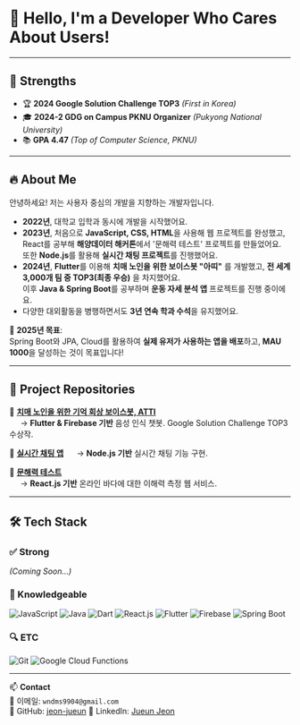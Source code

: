 # 👋 Hello, I'm a Developer Who Cares About Users!

---

## 🚀 Strengths
- 🏆 **2024 Google Solution Challenge TOP3** *(First in Korea)*
- 🎓 **2024-2 GDG on Campus PKNU Organizer** *(Pukyong National University)*
- 📚 **GPA 4.47** *(Top of Computer Science, PKNU)*

---

## 🔥 About Me
안녕하세요! 저는 사용자 중심의 개발을 지향하는 개발자입니다.

- **2022년**, 대학교 입학과 동시에 개발을 시작했어요.
- **2023년**, 처음으로 **JavaScript, CSS, HTML**을 사용해 웹 프로젝트를 완성했고, React를 공부해 **해양데이터 해커톤**에서 '문해력 테스트' 프로젝트를 만들었어요.  
  또한 **Node.js**를 활용해 **실시간 채팅 프로젝트**를 진행했어요.
- **2024년**, **Flutter**를 이용해 **치매 노인을 위한 보이스봇 "아띠"** 를 개발했고, **전 세계 3,000개 팀 중 TOP3(최종 우승)** 을 차지했어요.  
  이후 **Java & Spring Boot**를 공부하며 **운동 자세 분석 앱** 프로젝트를 진행 중이에요.
- 다양한 대외활동을 병행하면서도 **3년 연속 학과 수석**을 유지했어요.

🎯 **2025년 목표**:  
Spring Boot와 JPA, Cloud를 활용하여 **실제 유저가 사용하는 앱을 배포**하고, **MAU 1000**을 달성하는 것이 목표입니다!

---

## 📂 Project Repositories
🔹 [**치매 노인을 위한 기억 회상 보이스봇, ATTI**](https://github.com/H0ngJu/atti)  
&nbsp;&nbsp;&nbsp;&nbsp; → **Flutter & Firebase 기반** 음성 인식 챗봇. Google Solution Challenge TOP3 수상작.

🔹 [**실시간 채팅 앱**](https://github.com/jeon-jueun/chatting_project)
&nbsp;&nbsp;&nbsp;&nbsp; → **Node.js 기반** 실시간 채팅 기능 구현.

🔹 [**문해력 테스트**](https://github.com/qkrtnwjd4212/Seapower_test)  
&nbsp;&nbsp;&nbsp;&nbsp; → **React.js 기반** 온라인 바다에 대한 이해력 측정 웹 서비스.

---

## 🛠 Tech Stack
### ✅ Strong
_(Coming Soon...)_

### 📌 Knowledgeable
![JavaScript](https://img.shields.io/badge/JavaScript-F7DF1E?style=flat&logo=javascript&logoColor=black)
![Java](https://img.shields.io/badge/Java-007396?style=flat&logo=java&logoColor=white)
![Dart](https://img.shields.io/badge/Dart-0175C2?style=flat&logo=dart&logoColor=white)
![React.js](https://img.shields.io/badge/React.js-61DAFB?style=flat&logo=react&logoColor=black)
![Flutter](https://img.shields.io/badge/Flutter-02569B?style=flat&logo=flutter&logoColor=white)
![Firebase](https://img.shields.io/badge/Firebase-FFCA28?style=flat&logo=firebase&logoColor=black)
![Spring Boot](https://img.shields.io/badge/Spring_Boot-6DB33F?style=flat&logo=spring-boot&logoColor=white)

### 🔍 ETC
![Git](https://img.shields.io/badge/Git-F05032?style=flat&logo=git&logoColor=white)
![Google Cloud Functions](https://img.shields.io/badge/Google_Cloud_Functions-4285F4?style=flat&logo=google-cloud&logoColor=white)

---

📫 **Contact**  
💌 이메일: `wndms9904@gmail.com`  
📌 GitHub: [jeon-jueun](https://github.com/jeon-jueun) 
📌 LinkedIn: [Jueun Jeon](https://www.linkedin.com/in/jueun-jeon-947842283/)

